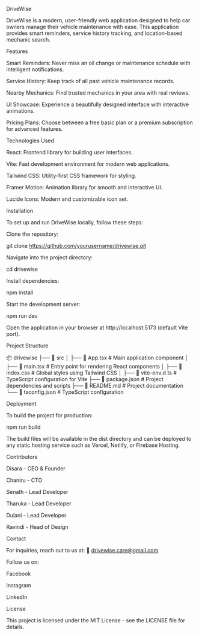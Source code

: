 DriveWise

DriveWise is a modern, user-friendly web application designed to help car owners manage their vehicle maintenance with ease. This application provides smart reminders, service history tracking, and location-based mechanic search.

Features

Smart Reminders: Never miss an oil change or maintenance schedule with intelligent notifications.

Service History: Keep track of all past vehicle maintenance records.

Nearby Mechanics: Find trusted mechanics in your area with real reviews.

UI Showcase: Experience a beautifully designed interface with interactive animations.

Pricing Plans: Choose between a free basic plan or a premium subscription for advanced features.

Technologies Used

React: Frontend library for building user interfaces.

Vite: Fast development environment for modern web applications.

Tailwind CSS: Utility-first CSS framework for styling.

Framer Motion: Animation library for smooth and interactive UI.

Lucide Icons: Modern and customizable icon set.

Installation

To set up and run DriveWise locally, follow these steps:

Clone the repository:

git clone https://github.com/yourusername/drivewise.git

Navigate into the project directory:

cd drivewise

Install dependencies:

npm install

Start the development server:

npm run dev

Open the application in your browser at http://localhost:5173 (default Vite port).

Project Structure

📦 drivewise
├── 📂 src
│   ├── 📄 App.tsx         # Main application component
│   ├── 📄 main.tsx        # Entry point for rendering React components
│   ├── 📄 index.css       # Global styles using Tailwind CSS
│   ├── 📄 vite-env.d.ts   # TypeScript configuration for Vite
├── 📄 package.json       # Project dependencies and scripts
├── 📄 README.md          # Project documentation
└── 📄 tsconfig.json      # TypeScript configuration

Deployment

To build the project for production:

npm run build

The build files will be available in the dist directory and can be deployed to any static hosting service such as Vercel, Netlify, or Firebase Hosting.

Contributors

Disara - CEO & Founder

Chaniru - CTO

Senath - Lead Developer

Tharuka - Lead Developer

Dulani - Lead Developer

Ravindi - Head of Design

Contact

For inquiries, reach out to us at:
📧 drivewise.care@gmail.com

Follow us on:

Facebook

Instagram

LinkedIn

License

This project is licensed under the MIT License - see the LICENSE file for details.

